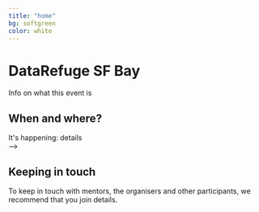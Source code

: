 ```yaml
---
title: "home"
bg: softgreen     
color: white  
---
```


# DataRefuge SF Bay


Info on what this event is

## When and where?

It's happening: details
<br/> -->

## Keeping in touch

To keep in touch with mentors, the organisers and other participants, we recommend that you join details.
